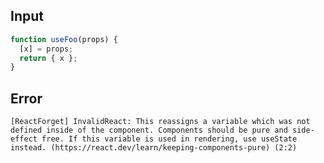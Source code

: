 
## Input

```javascript
function useFoo(props) {
  [x] = props;
  return { x };
}

```


## Error

```
[ReactForget] InvalidReact: This reassigns a variable which was not defined inside of the component. Components should be pure and side-effect free. If this variable is used in rendering, use useState instead. (https://react.dev/learn/keeping-components-pure) (2:2)
```
          
      